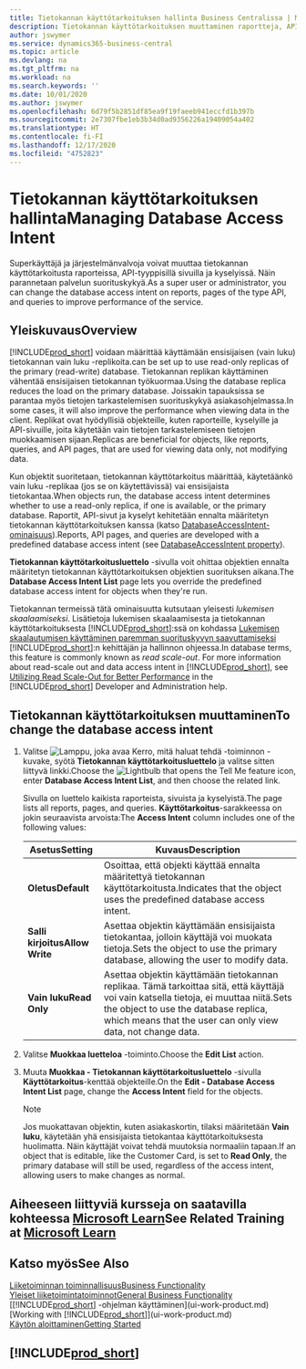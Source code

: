 ```yaml
---
title: Tietokannan käyttötarkoituksen hallinta Business Centralissa | Microsoft Docs
description: Tietokannan käyttötarkoituksen muuttaminen raportteja, API-sivuja ja kyselyjä varten.
author: jswymer
ms.service: dynamics365-business-central
ms.topic: article
ms.devlang: na
ms.tgt_pltfrm: na
ms.workload: na
ms.search.keywords: ''
ms.date: 10/01/2020
ms.author: jswymer
ms.openlocfilehash: 6d79f5b2851df85ea9f19faeeb941eccfd1b397b
ms.sourcegitcommit: 2e7307fbe1eb3b34d0ad9356226a19409054a402
ms.translationtype: HT
ms.contentlocale: fi-FI
ms.lasthandoff: 12/17/2020
ms.locfileid: "4752823"
---
```

# <a name="managing-database-access-intent"></a><span data-ttu-id="bb7bb-103">Tietokannan käyttötarkoituksen hallinta</span><span class="sxs-lookup"><span data-stu-id="bb7bb-103">Managing Database Access Intent</span></span> 

<span data-ttu-id="bb7bb-104">Superkäyttäjä ja järjestelmänvalvoja voivat muuttaa tietokannan käyttötarkoitusta raporteissa, API-tyyppisillä sivuilla ja kyselyissä. Näin parannetaan palvelun suorituskykyä.</span><span class="sxs-lookup"><span data-stu-id="bb7bb-104">As a super user or administrator, you can change the database access intent on reports, pages of the type API, and queries to improve performance of the service.</span></span>

## <a name="overview"></a><span data-ttu-id="bb7bb-105">Yleiskuvaus</span><span class="sxs-lookup"><span data-stu-id="bb7bb-105">Overview</span></span>

[!INCLUDE[prod_short](includes/prod_short.md)] <span data-ttu-id="bb7bb-106">voidaan määrittää käyttämään ensisijaisen (vain luku) tietokannan vain luku -replikoita.</span><span class="sxs-lookup"><span data-stu-id="bb7bb-106">can be set up to use read-only replicas of the primary (read-write) database.</span></span> <span data-ttu-id="bb7bb-107">Tietokannan replikan käyttäminen vähentää ensisijaisen tietokannan työkuormaa.</span><span class="sxs-lookup"><span data-stu-id="bb7bb-107">Using the database replica reduces the load on the primary database.</span></span> <span data-ttu-id="bb7bb-108">Joissakin tapauksissa se parantaa myös tietojen tarkastelemisen suorituskykyä asiakasohjelmassa.</span><span class="sxs-lookup"><span data-stu-id="bb7bb-108">In some cases, it will also improve the performance when viewing data in the client.</span></span> <span data-ttu-id="bb7bb-109">Replikat ovat hyödyllisiä objekteille, kuten raporteille, kyselyille ja API-sivuille, joita käytetään vain tietojen tarkastelemiseen tietojen muokkaamisen sijaan.</span><span class="sxs-lookup"><span data-stu-id="bb7bb-109">Replicas are beneficial for objects, like reports, queries, and API pages, that are used for viewing data only, not modifying data.</span></span>

<span data-ttu-id="bb7bb-110">Kun objektit suoritetaan, tietokannan käyttötarkoitus määrittää, käytetäänkö vain luku -replikaa (jos se on käytettävissä) vai ensisijaista tietokantaa.</span><span class="sxs-lookup"><span data-stu-id="bb7bb-110">When objects run, the database access intent determines whether to use a read-only replica, if one is available, or the primary database.</span></span> <span data-ttu-id="bb7bb-111">Raportit, API-sivut ja kyselyt kehitetään ennalta määritetyn tietokannan käyttötarkoituksen kanssa (katso [DatabaseAccessIntent-ominaisuus](/dynamics365/business-central/dev-itpro/developer/properties/devenv-dataaccessintent-property)).</span><span class="sxs-lookup"><span data-stu-id="bb7bb-111">Reports, API pages, and queries are developed with a predefined database access intent (see [DatabaseAccessIntent property](/dynamics365/business-central/dev-itpro/developer/properties/devenv-dataaccessintent-property)).</span></span>

<span data-ttu-id="bb7bb-112">**Tietokannan käyttötarkoitusluettelo** -sivulla voit ohittaa objektien ennalta määritetyn tietokannan käyttötarkoituksen objektien suorituksen aikana.</span><span class="sxs-lookup"><span data-stu-id="bb7bb-112">The **Database Access Intent List** page lets you override the predefined database access intent for objects when they're run.</span></span>

<span data-ttu-id="bb7bb-113">Tietokannan termeissä tätä ominaisuutta kutsutaan yleisesti *lukemisen skaalaamiseksi*. Lisätietoja lukemisen skaalaamisesta ja tietokannan käyttötarkoituksesta [!INCLUDE[prod_short](includes/prod_short.md)]:ssä on kohdassa [Lukemisen skaalautumisen käyttäminen paremman suorituskyvyn saavuttamiseksi](/dynamics365/business-central/dev-itpro/administration/database-read-scale-out-overview) [!INCLUDE[prod_short](includes/prod_short.md)]:n kehittäjän ja hallinnon ohjeessa.</span><span class="sxs-lookup"><span data-stu-id="bb7bb-113">In database terms, this feature is commonly known as *read scale-out*. For more information about read-scale out and data access intent in [!INCLUDE[prod_short](includes/prod_short.md)], see [Utilizing Read Scale-Out for Better Performance](/dynamics365/business-central/dev-itpro/administration/database-read-scale-out-overview) in the [!INCLUDE[prod_short](includes/prod_short.md)] Developer and Administration help.</span></span>

## <a name="to-change-the-database-access-intent"></a><span data-ttu-id="bb7bb-114">Tietokannan käyttötarkoituksen muuttaminen</span><span class="sxs-lookup"><span data-stu-id="bb7bb-114">To change the database access intent</span></span>

1. <span data-ttu-id="bb7bb-115">Valitse ![Lamppu, joka avaa Kerro, mitä haluat tehdä -toiminnon](media/ui-search/search_small.png "Kerro, mitä haluat tehdä") -kuvake, syötä **Tietokannan käyttötarkoitusluettelo** ja valitse sitten liittyvä linkki.</span><span class="sxs-lookup"><span data-stu-id="bb7bb-115">Choose the ![Lightbulb that opens the Tell Me feature](media/ui-search/search_small.png "Tell me what you want to do") icon, enter **Database Access Intent List**, and then choose the related link.</span></span>

    <span data-ttu-id="bb7bb-116">Sivulla on luettelo kaikista raporteista, sivuista ja kyselyistä.</span><span class="sxs-lookup"><span data-stu-id="bb7bb-116">The page lists all reports, pages, and queries.</span></span> <span data-ttu-id="bb7bb-117">**Käyttötarkoitus**-sarakkeessa on jokin seuraavista arvoista:</span><span class="sxs-lookup"><span data-stu-id="bb7bb-117">The **Access Intent** column includes one of the following values:</span></span>

    |<span data-ttu-id="bb7bb-118">**Asetus**</span><span class="sxs-lookup"><span data-stu-id="bb7bb-118">**Setting**</span></span>|<span data-ttu-id="bb7bb-119">**Kuvaus**</span><span class="sxs-lookup"><span data-stu-id="bb7bb-119">**Description**</span></span>|  
    |------------|-------------|  
    |<span data-ttu-id="bb7bb-120">**Oletus**</span><span class="sxs-lookup"><span data-stu-id="bb7bb-120">**Default**</span></span>|<span data-ttu-id="bb7bb-121">Osoittaa, että objekti käyttää ennalta määritettyä tietokannan käyttötarkoitusta.</span><span class="sxs-lookup"><span data-stu-id="bb7bb-121">Indicates that the object uses the predefined database access intent.</span></span>|
    |<span data-ttu-id="bb7bb-122">**Salli kirjoitus**</span><span class="sxs-lookup"><span data-stu-id="bb7bb-122">**Allow Write**</span></span>|<span data-ttu-id="bb7bb-123">Asettaa objektin käyttämään ensisijaista tietokantaa, jolloin käyttäjä voi muokata tietoja.</span><span class="sxs-lookup"><span data-stu-id="bb7bb-123">Sets the object to use the primary database, allowing the user to modify data.</span></span>|
    |<span data-ttu-id="bb7bb-124">**Vain luku**</span><span class="sxs-lookup"><span data-stu-id="bb7bb-124">**Read Only**</span></span>|<span data-ttu-id="bb7bb-125">Asettaa objektin käyttämään tietokannan replikaa. Tämä tarkoittaa sitä, että käyttäjä voi vain katsella tietoja, ei muuttaa niitä.</span><span class="sxs-lookup"><span data-stu-id="bb7bb-125">Sets the object to use the database replica, which means that the user can only view data, not change data.</span></span>|

2. <span data-ttu-id="bb7bb-126">Valitse **Muokkaa luetteloa** -toiminto.</span><span class="sxs-lookup"><span data-stu-id="bb7bb-126">Choose the **Edit List** action.</span></span>

3. <span data-ttu-id="bb7bb-127">Muuta **Muokkaa - Tietokannan käyttötarkoitusluettelo** -sivulla **Käyttötarkoitus**-kenttää objekteille.</span><span class="sxs-lookup"><span data-stu-id="bb7bb-127">On the **Edit - Database Access Intent List** page, change the **Access Intent** field for the objects.</span></span>

    > [!NOTE]
    > <span data-ttu-id="bb7bb-128">Jos muokattavan objektin, kuten asiakaskortin, tilaksi määritetään **Vain luku**, käytetään yhä ensisijaista tietokantaa käyttötarkoituksesta huolimatta. Näin käyttäjät voivat tehdä muutoksia normaaliin tapaan.</span><span class="sxs-lookup"><span data-stu-id="bb7bb-128">If an object that is editable, like the Customer Card, is set to **Read Only**, the primary database will still be used, regardless of the access intent, allowing users to make changes as normal.</span></span>

## <a name="see-related-training-at-microsoft-learn"></a><span data-ttu-id="bb7bb-129">Aiheeseen liittyviä kursseja on saatavilla kohteessa [Microsoft Learn](/learn/paths/deploy-configure-dynamics-365-business-central/)</span><span class="sxs-lookup"><span data-stu-id="bb7bb-129">See Related Training at [Microsoft Learn](/learn/paths/deploy-configure-dynamics-365-business-central/)</span></span>

## <a name="see-also"></a><span data-ttu-id="bb7bb-130">Katso myös</span><span class="sxs-lookup"><span data-stu-id="bb7bb-130">See Also</span></span>
[<span data-ttu-id="bb7bb-131">Liiketoiminnan toiminnallisuus</span><span class="sxs-lookup"><span data-stu-id="bb7bb-131">Business Functionality</span></span>](across-business-functionality.md)  
[<span data-ttu-id="bb7bb-132">Yleiset liiketoimintatoiminnot</span><span class="sxs-lookup"><span data-stu-id="bb7bb-132">General Business Functionality</span></span>](ui-across-business-areas.md)  
<span data-ttu-id="bb7bb-133">[[!INCLUDE[prod_short](includes/prod_short.md)] -ohjelman käyttäminen](ui-work-product.md)</span><span class="sxs-lookup"><span data-stu-id="bb7bb-133">[Working with [!INCLUDE[prod_short](includes/prod_short.md)]](ui-work-product.md)</span></span>  
[<span data-ttu-id="bb7bb-134">Käytön aloittaminen</span><span class="sxs-lookup"><span data-stu-id="bb7bb-134">Getting Started</span></span>](product-get-started.md)    

## [!INCLUDE[prod_short](includes/free_trial_md.md)]  
